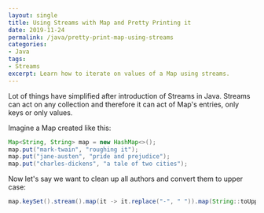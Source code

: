 ```yaml
---
layout: single
title: Using Streams with Map and Pretty Printing it
date: 2019-11-24
permalink: /java/pretty-print-map-using-streams
categories:
- Java
tags:
- Streams
excerpt: Learn how to iterate on values of a Map using streams.
---
```


Lot of things have simplified after introduction of Streams in Java. Streams can act on any collection and therefore it can act of Map's entries, only keys or only values.

Imagine a Map created like this:
```java
Map<String, String> map = new HashMap<>();
map.put("mark-twain", "roughing it");
map.put("jane-austen", "pride and prejudice");
map.put("charles-dickens", "a tale of two cities");
```

Now let's say we want to clean up all authors and convert them to upper case:
```java
map.keySet().stream().map(it -> it.replace("-", " ")).map(String::toUpperCase).collect(Collectors.toSet());
```


